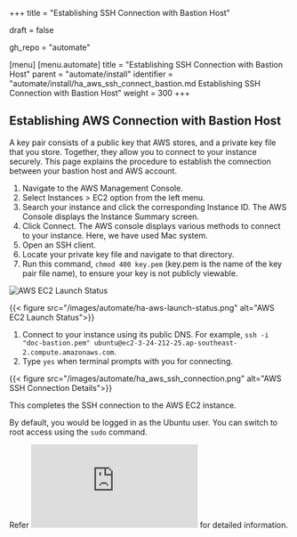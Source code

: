 +++
title = "Establishing SSH Connection with Bastion Host"

draft = false

gh_repo = "automate"

[menu]
  [menu.automate]
    title = "Establishing SSH Connection with Bastion Host"
    parent = "automate/install"
    identifier = "automate/install/ha_aws_ssh_connect_bastion.md Establishing SSH Connection with Bastion Host"
    weight = 300
+++

## Establishing AWS Connection with Bastion Host

A key pair consists of a public key that AWS stores, and a private key file that you store. Together, they allow you to connect to your instance securely. This page explains the procedure to establish the comnection between your bastion host and AWS account.

1. Navigate to the AWS Management Console.
1. Select Instances > EC2 option from the left menu.
1. Search your instance and click the corresponding Instance ID. The AWS Console displays the Instance Summary screen.
1. Click Connect. The AWS console displays various methods to connect to your instance. Here, we have used Mac system.
1. Open an SSH client.
1. Locate your private key file and navigate to that directory.
1. Run this command, `chmod 400 key.pem` (key.pem is the name of the key pair file name), to ensure your key is not publicly viewable.

![AWS EC2 Launch Status](/images/automate/ha_aws_connect.png)

{{< figure src="/images/automate/ha-aws-launch-status.png" alt="AWS EC2 Launch Status">}}

1. Connect to your instance using its public DNS. For example, `ssh -i "doc-bastion.pem" ubuntu@ec2-3-24-212-25.ap-southeast-2.compute.amazonaws.com`.
1. Type `yes` when terminal prompts with you for connecting.

{{< figure src="/images/automate/ha_aws_ssh_connection.png" alt="AWS SSH Connection Details">}}

This completes the SSH connection to the AWS EC2 instance.

By default, you would be logged in as the Ubuntu user. You can switch to root access using the `sudo` command.

Refer ![mounting the file system on the EC2 instance and testing](https://docs.aws.amazon.com/efs/latest/ug/wt1-test.html) for detailed information.
